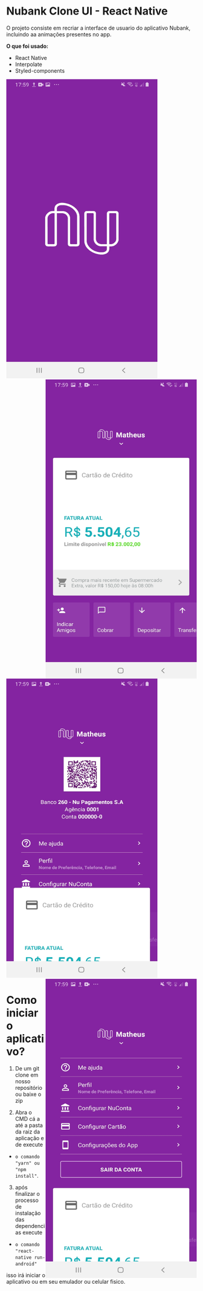 # Nubank Clone UI - React Native 

O projeto consiste em recriar a interface de usuario do aplicativo Nubank, incluindo aa animações presentes no app.

**O que foi usado:**
- React Native
- Interpolate
- Styled-components

<div style="flex: 1; justifyContent: row; alignItem: space-around">
  <img sstyle="float: left;" src="https://github.com/benits/UI-Nubank-Clone/blob/master/Screenshot/nubank01.jpg" width="400" height="790">     
  <img style="float: right;" src="https://github.com/benits/UI-Nubank-Clone/blob/master/Screenshot/nubank02.jpg" width="400" height="790">
</div>
<div style="flex: 1; justifyContent: row; alignItem: space-around">
  <img sstyle="float: left;" src="https://github.com/benits/UI-Nubank-Clone/blob/master/Screenshot/nubank03.jpg" width="400" height="790">     
  <img style="float: right;" src="https://github.com/benits/UI-Nubank-Clone/blob/master/Screenshot/nubank04.jpg" width="400" height="790">
</div>


# Como iniciar o aplicativo?


1. De um git clone em nosso repositório ou baixe o zip 

2. Abra o CMD cá a até a pasta da raiz da aplicação e de execute 

* ```o comando "yarn" ou "npm install"```.

3. após finalizar o processo de instalação das dependencias execute 

* ```o comando "react-native run-android"```

isso irá iniciar o aplicativo ou em seu emulador ou celular fisico.




